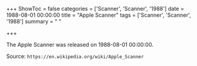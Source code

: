 +++
ShowToc = false
categories = ['Scanner', 'Scanner', '1988']
date = 1988-08-01 00:00:00
title = "Apple Scanner"
tags = ['Scanner', 'Scanner', '1988']
summary = " "

+++

The Apple Scanner was released on 1988-08-01 00:00:00.

Source: `https://en.wikipedia.org/wiki/Apple_Scanner`


